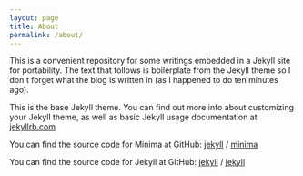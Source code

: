 ```yaml
---
layout: page
title: About
permalink: /about/
---
```


This is a convenient repository for some writings embedded in a Jekyll site for portability. The text that follows is boilerplate from the Jekyll theme so I don't forget what the blog is written in (as I happened to do ten minutes ago).

This is the base Jekyll theme. You can find out more info about customizing your Jekyll theme, as well as basic Jekyll usage documentation at [jekyllrb.com](https://jekyllrb.com/)

You can find the source code for Minima at GitHub:
[jekyll][jekyll-organization] /
[minima](https://github.com/jekyll/minima)

You can find the source code for Jekyll at GitHub:
[jekyll][jekyll-organization] /
[jekyll](https://github.com/jekyll/jekyll)


[jekyll-organization]: https://github.com/jekyll
